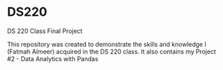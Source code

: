 # DS220
DS 220 Class Final Project 

This repository was created to demonstrate the skills and knowledge I (Fatmah Almeer) acquired in the DS 220 class.
It also contains my Project #2 - Data Analytics with Pandas
